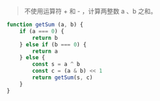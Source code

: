 >不使用运算符 + 和 - ​​​​​​​，计算两整数 ​​​​​​​a 、b ​​​​​​​之和。

```js
function getSum (a, b) {
	if (a === 0) {
		return b
	} else if (b === 0) {
		return a
	} else {
		const s = a ^ b
		const c = (a & b) << 1
		return getSum(s, c)
	}
}
```